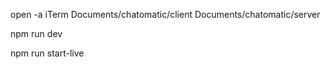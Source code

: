 open -a iTerm Documents/chatomatic/client Documents/chatomatic/server

npm run dev

npm run start-live
